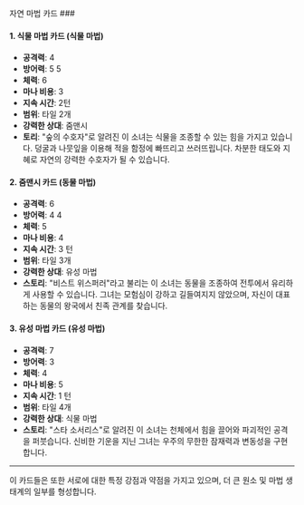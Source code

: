 자연 마법 카드 ###

#### 1. 식물 마법 카드 (식물 마법)

- **공격력**: 4
- **방어력**: 5 5
- **체력**: 6
- **마나 비용**: 3
- **지속 시간**: 2턴
- **범위**: 타일 2개
- **강력한 상대**: 줌맨시
- **토리**: "숲의 수호자"로 알려진 이 소녀는 식물을 조종할 수 있는 힘을 가지고 있습니다. 덩굴과 나뭇잎을 이용해 적을 함정에 빠뜨리고 쓰러뜨립니다. 차분한 태도와 지혜로 자연의 강력한 수호자가 될 수 있습니다.

#### 2. 줌맨시 카드 (동물 마법)

- **공격력**: 6
- **방어력**: 4 4
- **체력**: 5
- **마나 비용**: 4
- **지속 시간**: 3 턴
- **범위**: 타일 3개
- **강력한 상대**: 유성 마법
- **스토리**: "비스트 위스퍼러"라고 불리는 이 소녀는 동물을 조종하여 전투에서 유리하게 사용할 수 있습니다. 그녀는 모험심이 강하고 길들여지지 않았으며, 자신이 대표하는 동물의 왕국에서 친족 관계를 찾습니다.

#### 3. 유성 마법 카드 (유성 마법)

- **공격력**: 7
- **방어력**: 3
- **체력**: 4
- **마나 비용**: 5
- **지속 시간**: 1 턴
- **범위**: 타일 4개
- **강력한 상대**: 식물 마법
- **스토리**: "스타 소서리스"로 알려진 이 소녀는 천체에서 힘을 끌어와 파괴적인 공격을 퍼붓습니다. 신비한 기운을 지닌 그녀는 우주의 무한한 잠재력과 변동성을 구현합니다.

---

이 카드들은 또한 서로에 대한 특정 강점과 약점을 가지고 있으며, 더 큰 원소 및 마법 생태계의 일부를 형성합니다.